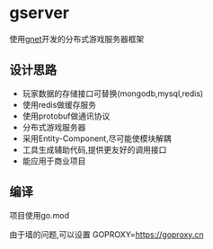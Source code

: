 # gserver
使用[gnet](https://github.com/fish-tennis/gnet)开发的分布式游戏服务器框架

## 设计思路
- 玩家数据的存储接口可替换(mongodb,mysql,redis)
- 使用redis做缓存服务
- 使用protobuf做通讯协议
- 分布式游戏服务器
- 采用Entity-Component,尽可能使模块解耦
- 工具生成辅助代码,提供更友好的调用接口
- 能应用于商业项目

## 编译
项目使用go.mod

由于墙的问题,可以设置 GOPROXY=https://goproxy.cn
